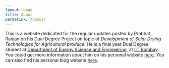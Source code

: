```yaml
---
layout: page
title: About
permalink: /about/
---
```


This is a website dedicated for the regular updates posted by Prabhat Ranjan on his Dual Degree Project on topic of *Development of Solar Drying Technologies for Agricultural produce*. He is a final year Dual Degree student at [Department of Energy Science and Engineering](https://www.ese.iitb.ac.in/), at [IIT Bombay](https://iitb.ac.in). You could get more information about him on his personal website [here](https://homepages.iitb.ac.in/~prabhatr/). You can also find his personal blog website [here](https://prabhat496.github.io/myblog/).
